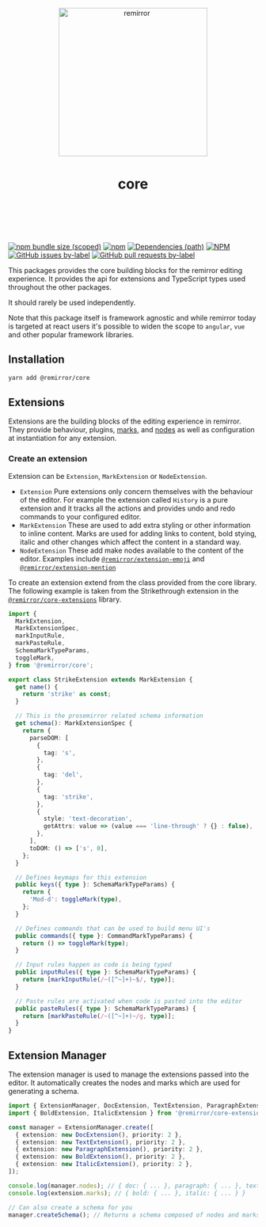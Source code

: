 <div align="center">
	<br />
	<div align="center">
		<img width="300" src="https://cdn.jsdelivr.net/gh/ifiokjr/remirror/support/assets/logo-icon.svg" alt="remirror" />
    <h1 align="center">core</h1>
	</div>
    <br />
    <br />
    <br />
    <br />
</div>

[![npm bundle size (scoped)](https://img.shields.io/bundlephobia/minzip/@remirror/core.svg?style=for-the-badge)](https://bundlephobia.com/result?p=@remirror/core) [![npm](https://img.shields.io/npm/dm/@remirror/core.svg?style=for-the-badge&logo=npm)](https://www.npmjs.com/package/@remirror/core) [![Dependencies (path)](https://img.shields.io/david/ifiokjr/remirror.svg?logo=npm&path=@remirror%2Fcore&style=for-the-badge)](https://github.com/ifiokjr/remirror/blob/master/@remirror/core/package.json) [![NPM](https://img.shields.io/npm/l/@remirror/core.svg?style=for-the-badge)](https://github.com/ifiokjr/remirror/blob/master/LICENSE) [![GitHub issues by-label](https://img.shields.io/github/issues/ifiokjr/remirror/@remirror/core.svg?label=Open%20Issues&logo=github&style=for-the-badge)](https://github.com/ifiokjr/remirror/issues?utf8=%E2%9C%93&q=is%3Aissue+is%3Aopen+sort%3Aupdated-desc+label%3A%40remirror%2Fcore) [![GitHub pull requests by-label](https://img.shields.io/github/issues-pr/ifiokjr/remirror/@remirror/core.svg?label=Open%20Pull%20Requests&logo=github&style=for-the-badge)](https://github.com/ifiokjr/remirror/pulls?utf8=%E2%9C%93&q=is%3Apr+is%3Aopen+sort%3Aupdated-desc+label%3A%40remirror%2Fcore)

This packages provides the core building blocks for the remirror editing experience. It provides the api for extensions and TypeScript types used throughout the other packages.

It should rarely be used independently.

Note that this package itself is framework agnostic and while remirror today is targeted at react users it's possible to widen the scope to `angular`, `vue` and other popular framework libraries.

## Installation

```bash
yarn add @remirror/core
```

## Extensions

Extensions are the building blocks of the editing experience in remirror. They provide behaviour, plugins, [marks](https://prosemirror.net/docs/guide/#schema.marks), and [nodes](https://prosemirror.net/docs/guide/#schema.node_types) as well as configuration at instantiation for any extension.

### Create an extension

Extension can be `Extension`, `MarkExtension` or `NodeExtension`.

- `Extension` Pure extensions only concern themselves with the behaviour of the editor. For example the extension called `History` is a pure extension and it tracks all the actions and provides undo and redo commands to your configured editor.
- `MarkExtension` These are used to add extra styling or other information to inline content. Marks are used for adding links to content, bold stying, italic and other changes which affect the content in a standard way.
- `NodeExtension` These add make nodes available to the content of the editor. Examples include [`@remirror/extension-emoji`](../extension-emoji) and [`@remirror/extension-mention`](../extension-mention)

To create an extension extend from the class provided from the core library. The following example is taken from the Strikethrough extension in the [`@remirror/core-extensions`](../core-extensions) library.

```ts
import {
  MarkExtension,
  MarkExtensionSpec,
  markInputRule,
  markPasteRule,
  SchemaMarkTypeParams,
  toggleMark,
} from '@remirror/core';

export class StrikeExtension extends MarkExtension {
  get name() {
    return 'strike' as const;
  }

  // This is the prosemirror related schema information
  get schema(): MarkExtensionSpec {
    return {
      parseDOM: [
        {
          tag: 's',
        },
        {
          tag: 'del',
        },
        {
          tag: 'strike',
        },
        {
          style: 'text-decoration',
          getAttrs: value => (value === 'line-through' ? {} : false),
        },
      ],
      toDOM: () => ['s', 0],
    };
  }

  // Defines keymaps for this extension
  public keys({ type }: SchemaMarkTypeParams) {
    return {
      'Mod-d': toggleMark(type),
    };
  }

  // Defines commands that can be used to build menu UI's
  public commands({ type }: CommandMarkTypeParams) {
    return () => toggleMark(type);
  }

  // Input rules happen as code is being typed
  public inputRules({ type }: SchemaMarkTypeParams) {
    return [markInputRule(/~([^~]+)~$/, type)];
  }

  // Paste rules are activated when code is pasted into the editor
  public pasteRules({ type }: SchemaMarkTypeParams) {
    return [markPasteRule(/~([^~]+)~/g, type)];
  }
}
```

## Extension Manager

The extension manager is used to manage the extensions passed into the editor. It automatically creates the nodes and marks which are used for generating a schema.

```ts
import { ExtensionManager, DocExtension, TextExtension, ParagraphExtension } from '@remirror/core';
import { BoldExtension, ItalicExtension } from '@remirror/core-extensions';

const manager = ExtensionManager.create([
  { extension: new DocExtension(), priority: 2 },
  { extension: new TextExtension(), priority: 2 },
  { extension: new ParagraphExtension(), priority: 2 },
  { extension: new BoldExtension(), priority: 2 },
  { extension: new ItalicExtension(), priority: 2 },
]);

console.log(manager.nodes); // { doc: { ... }, paragraph: { ... }, text: { ... } }
console.log(extension.marks); // { bold: { ... }, italic: { ... } }

// Can also create a schema for you
manager.createSchema(); // Returns a schema composed of nodes and marks in the extensions provided
```
